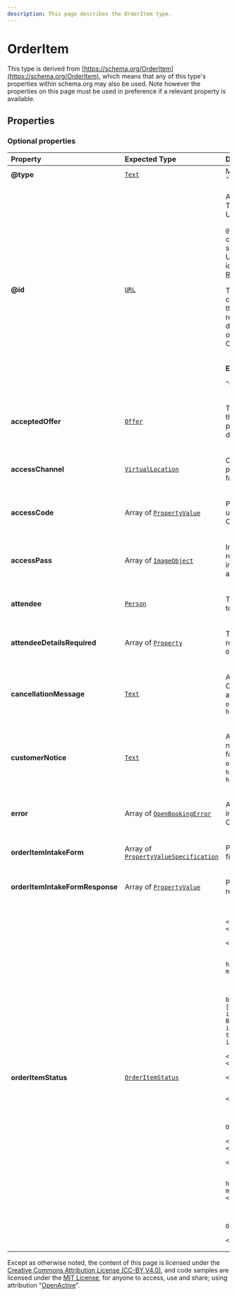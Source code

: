 ```yaml
---
description: This page describes the OrderItem type.
---
```


# OrderItem

This type is derived from [https://schema.org/OrderItem](https://schema.org/OrderItem), which means that any of this type's properties within schema.org may also be used. Note however the properties on this page must be used in preference if a relevant property is available.

## **Properties**

### **Optional properties**
    
<table>
  <thead>
    <tr>
      <th style="text-align:left">Property</th>
      <th style="text-align:left">Expected Type</th>
      <th style="text-align:left">Description</th>
    </tr>
  </thead>
  <tbody>
    <tr>
      <td style="text-align:left"><b>@type</b></td>
      <td style="text-align:left">
        <a href="https://schema.org/Text"><code>Text</code></a>
      </td>
      <td style="text-align:left">
        Must always be present and set to <code>"@type": "OrderItem"</code>
      </td>
    </tr>
    <tr>
      <td style="text-align:left"><b>@id</b></td>
      <td style="text-align:left">
        <a href="https://schema.org/URL"><code>URL</code></a>
      </td>
      <td style="text-align:left">
        <p>A unique URI-based identifier for the record. The value of <code>@id</code> must always be an absolute URI.</p><p><code>@id</code> properties are used as identifiers for compatibility with JSON-LD. The value of such a property must always be an absolute URI that provides a stable globally unique identifier for the resource, as described in <a href="https://tools.ietf.org/html/rfc3986">RFC3986</a>.</p><p>The primary purpose of the URI format in this context is to provide natural namespacing for the identifier. Hence, the URI itself may not resolve to a valid endpoint, but must use a domain name controlled by the resource owner (the organisation responsible for the OpenActive open data feed).</p><p></br><b>Example</b></p><p><code>"@id": "https://example.com/OrderItem/"</code></p>
      </td>
    </tr>
    <tr>
      <td style="text-align:left"><b>acceptedOffer</b></td>
      <td style="text-align:left">
        <a href="https://developer.openactive.io/data-model/types/offer"><code>Offer</code></a>
      </td>
      <td style="text-align:left">
        <p>The offer from the associated orderedItem that has been selected by the Customer. The price of this includes or excludes tax depending on the taxMode of the Order.</p>
      </td>
    </tr>
    <tr>
      <td style="text-align:left"><b>accessChannel</b></td>
      <td style="text-align:left">
        <a href="https://developer.openactive.io/data-model/types/virtuallocation"><code>VirtualLocation</code></a>
      </td>
      <td style="text-align:left">
        <p>Channel through which the user can participate in the Opportunity. Not applicable for an OrderQuote.</p>
      </td>
    </tr>
    <tr>
      <td style="text-align:left"><b>accessCode</b></td>
      <td style="text-align:left">
        Array of <a href="https://developer.openactive.io/data-model/types/propertyvalue"><code>PropertyValue</code></a>
      </td>
      <td style="text-align:left">
        <p>PropertyValue that contains a text value usable for entrance. Not applicable for an  OrderQuote.</p>
      </td>
    </tr>
    <tr>
      <td style="text-align:left"><b>accessPass</b></td>
      <td style="text-align:left">
        Array of <a href="https://developer.openactive.io/data-model/types/imageobject"><code>ImageObject</code></a>
      </td>
      <td style="text-align:left">
        <p>ImageObject or Barcode that contains reference to an asset (e.g. Barcode, QR code image or PDF) usable for entrance. Not applicable for an OrderQuote.</p>
      </td>
    </tr>
    <tr>
      <td style="text-align:left"><b>attendee</b></td>
      <td style="text-align:left">
        <a href="https://developer.openactive.io/data-model/types/person"><code>Person</code></a>
      </td>
      <td style="text-align:left">
        <p>The person attending the Opportunity related to the OrderItem.</p>
      </td>
    </tr>
    <tr>
      <td style="text-align:left"><b>attendeeDetailsRequired</b></td>
      <td style="text-align:left">
        Array of <a href="https://schema.org/Property"><code>Property</code></a>
      </td>
      <td style="text-align:left">
        <p>The properties of <code>schema:Person</code> that are required to describe an <code>attendee</code> for this <code>OrderItem</code>.</p>
      </td>
    </tr>
    <tr>
      <td style="text-align:left"><b>cancellationMessage</b></td>
      <td style="text-align:left">
        <a href="https://schema.org/Text"><code>Text</code></a>
      </td>
      <td style="text-align:left">
        <p>A message set by the Seller in the event of Opportunity cancellation, only applicable for an  <code>Order</code> and where the <code>OrderItem</code> has <code>orderItemStatus</code> set to <code>https://openactive.io/SellerCancelled</code></p>
      </td>
    </tr>
    <tr>
      <td style="text-align:left"><b>customerNotice</b></td>
      <td style="text-align:left">
        <a href="https://schema.org/Text"><code>Text</code></a>
      </td>
      <td style="text-align:left">
        <p>A message set by the Seller to trigger a notification to the Customer, only applicable for an <code>Order</code> and where the <code>OrderItem</code> has <code>orderItemStatus</code> set to  <code>https://openactive.io/OrderItemConfirmed</code> or <code>https://openactive.io/CustomerAttended</code></p>
      </td>
    </tr>
    <tr>
      <td style="text-align:left"><b>error</b></td>
      <td style="text-align:left">
        Array of <a href="https://developer.openactive.io/data-model/types/openbookingerror"><code>OpenBookingError</code></a>
      </td>
      <td style="text-align:left">
        <p>Array of errors related to the OrderItem being included in the Order, only applicable for an  OrderQuote.</p>
      </td>
    </tr>
    <tr>
      <td style="text-align:left"><b>orderItemIntakeForm</b></td>
      <td style="text-align:left">
        Array of <a href="https://developer.openactive.io/data-model/types/propertyvaluespecification"><code>PropertyValueSpecification</code></a>
      </td>
      <td style="text-align:left">
        <p>PropertyValueSpecifications that describe fields in the orderItemIntakeForm.</p>
      </td>
    </tr>
    <tr>
      <td style="text-align:left"><b>orderItemIntakeFormResponse</b></td>
      <td style="text-align:left">
        Array of <a href="https://developer.openactive.io/data-model/types/propertyvalue"><code>PropertyValue</code></a>
      </td>
      <td style="text-align:left">
        <p>PropertyValues that contains a text value responses to the orderItemIntakeForm.</p>
      </td>
    </tr>
    <tr>
      <td style="text-align:left"><b>orderItemStatus</b></td>
      <td style="text-align:left">
        <a href="https://openactive.io/OrderItemStatus"><code>OrderItemStatus</code></a>
      </td>
      <td style="text-align:left">
        
      </td>
    </tr>
    <tr>
      <td style="text-align:left"><b>orderedItem</b></td>
      <td style="text-align:left">
        <a href="https://developer.openactive.io/data-model/types/event"><code>Event</code></a>
      </td>
      <td style="text-align:left">
        <p>The specific bookable Thing that has been selected by the Customer. See the [Modelling-Opportunity-Data] for more information on these types. Note that the Broker Request and Orders feed only require id within these objects to be included; in these contexts, all other properties are ignored.</p>
      </td>
    </tr>
    <tr>
      <td style="text-align:left"><b>position</b></td>
      <td style="text-align:left">
        <a href="https://schema.org/Integer"><code>Integer</code></a>
      </td>
      <td style="text-align:left">
        <p>An integer representing the order of OrderItems within the array.</p>
      </td>
    </tr>
    <tr>
      <td style="text-align:left"><b>unitTaxSpecification</b></td>
      <td style="text-align:left">
        Array of <a href="https://developer.openactive.io/data-model/types/taxchargespecification"><code>TaxChargeSpecification</code></a>
      </td>
      <td style="text-align:left">
        <p>Breakdown of tax payable for the OrderItem.</p>
      </td>
    </tr>
  </tbody>
</table>






Except as otherwise noted, the content of this page is licensed under the [Creative Commons Attribution License (CC-BY V4.0)](https://creativecommons.org/licenses/by/4.0/), and code samples are licensed under the [MIT License](https://opensource.org/licenses/MIT), for anyone to access, use and share; using attribution "[OpenActive](https://www.openactive.io/)".

